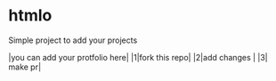 # htmlo

Simple project to add your projects

|you can add your protfolio here|
|1|fork this repo|
|2|add changes |
|3| make pr|
